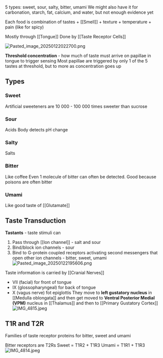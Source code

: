 5 types: sweet, sour, salty, bitter, umami
We might also have it for carbonation, starch, fat, calcium, and water, but not enough evidence yet

Each food is combination of tastes + \[\[Smell]] + texture + temperature + pain (like for spicy)

Mostly through \[\[Tongue]]
Done by \[\[Taste Receptor Cells]]

![Pasted\_image\_20250122022700.png](pasted_image_20250122022700.png)

**Threshold concentration** - how much of taste must arrive on papillae in tongue to trigger sensing
Most papillae are triggered by only 1 of the 5 tastes at threshold, but to more as concentration goes up

## Types

### Sweet

Artificial sweeteners are 10 000 - 100 000 times sweeter than sucrose

### Sour

Acids
Body detects pH change

### Salty

Salts

### Bitter

Like coffee
Even 1 molecule of bitter can often be detected. Good because poisons are often bitter

### Umami

Like good taste of \[\[Glutamate]]

## Taste Transduction

**Tastants** - taste stimuli can

1. Pass through \[\[Ion channel]] - salt and sour
2. Bind/block ion channels - sour
3. Bind to G-protein coupled receptors activating second messengers that open other ion channels - bitter, sweet, umami
   ![Pasted\_image\_20250122195606.png](pasted_image_20250122195606.png)

Taste information is carried by \[\[Cranial Nerves]]

* VII (facial) for front of tongue
* IX (glossopharyngeal) for back of tongue
* X (vagus nerve) fot epiglottis
  They move to **left gustatory nucleus** in \[\[Medulla oblongata]] and then get moved to **Ventral Posterior Medial (VPM)** nucleus in \[\[Thalamus]] and then to \[\[Primary Gustatory Cortex]]
  ![IMG\_4815.jpeg](img_4815.jpeg)

## T1R and T2R

Families of taste receptor proteins for bitter, sweet and umami

Bitter receptors are T2Rs
Sweet = T1R2 + T1R3
Umami = T1R1 + T1R3
![IMG\_4814.jpeg](img_4814.jpeg)

